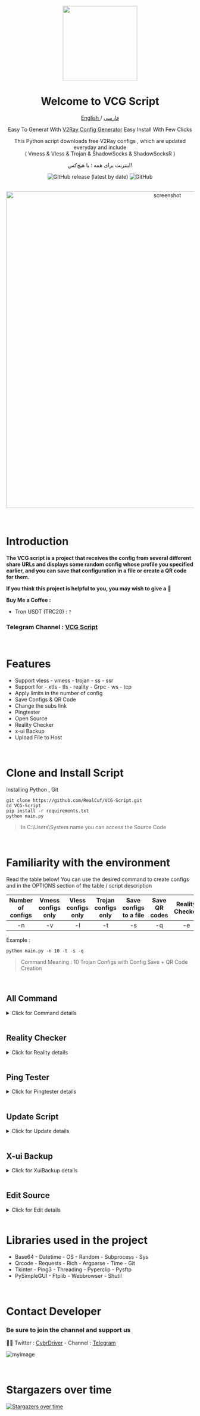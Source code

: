 <p align="center">
  <a href="https://github.com/RealCuf/VCG-Script" target="_blank" rel="noopener noreferrer">
    <picture>
      <img width="200" height="200" src="https://i.postimg.cc/kXh9Y0TD/v-logo-yellow.png">
    </picture>
  </a>
</p>

<h1 align="center"/>Welcome to VCG Script</h1>

<p align="center">
	<a href="./README.md">
	English
	</a>
	/
	<a href="./README-fa.md">
	فارسی
	</a>

</p>

<p align="center">
Easy To Generat With <a href="https://github.com/RealCuf/VCG-Script">V2Ray Config Generator</a> Easy Install With Few Clicks
</p>

<p align="center">This Python script downloads free V2Ray configs , which are updated everyday and include <br>( Vmess & Vless & Trojan & ShadowSocks & ShadowSocksR )</p>
<p align="center">اینترنت برای همه ؛ یا هیچ‌کس!</p>
<div align=center>
  
<!-- ![GitHub all releases](https://img.shields.io/github/downloads/iDehghan/VCG-Script/total?color=white&style=for-the-badge) -->
![GitHub release (latest by date)](https://img.shields.io/github/v/release/RealCuf/VCG-Script?color=white&style=for-the-badge)
![GitHub](https://img.shields.io/github/license/RealCuf/VCG-Script?color=white&style=for-the-badge)

</div>

<br>
<div align="center"> 
  <img src="https://s6.uplod.ir/i/01098/mweuncjsrnst.png" alt="screenshot" width="850" height="auto"/>
</div>  
<br>

<br>

# Introduction

**The VCG script is a project that receives the config from several different share URLs and displays some random config whose profile you specified earlier, and you can save that configuration in a file or create a QR code for them.**

**If you think this project is helpful to you, you may wish to give a** :star2:

**Buy Me a Coffee :**

- Tron USDT (TRC20) : `?`

### Telegram Channel : [VCG Script](https://t.me/VCGScript)

<br>

# Features

- Support vless - vmess - trojan - ss - ssr
- Support for - xtls - tls - reality - Grpc - ws - tcp
- Apply limits in the number of config
- Save Configs & QR Code
- Change the subs link
- Pingtester
- Open Source
- Reality Checker
- x-ui Backup
- Upload File to Host

<br>

# Clone and Install Script

Installing Python , Git

```
git clone https://github.com/RealCuf/VCG-Script.git
cd VCG-Script
pip install -r requirements.txt
python main.py
```
> In C:\Users\System.name you can access the Source Code

<br>

# Familiarity with the environment

Read the table below!
You can use the desired command to create configs and in the OPTIONS section of the table / script description

|Number of configs|Vmess configs only|Vless configs only|Trojan configs only|Save configs to a file|Save QR codes|Reality Checker|Pingtester|x-ui Backup|Upload File
|:---:|:---:|:---:|:---:|:---:|:---:|:---:|:---:|:---:|:---:|
|-n| -v| -l| -t| -s| -q| -e| -p| -b| -o|

Example :

````
python main.py -n 10 -t -s -q
````
> Command Meaning : 10 Trojan Configs with Config Save + QR Code Creation

<br>

## All Command

<details>
  <summary>Click for Command details</summary>

<br>

Usage :  `python main.py [Options]`

| Command | Alternative command               | Action                           |
| :----: | ---------------------------------- | -------------------------------- |
| `-n`  | `--number`                          | Number of Configs - Default : 5  |
| `-v`  | `--vmess`                           | Vmess Configs only               |
| `-l`  | `--vless`                           | Vless Configs only               |
| `-t`  | `--trojan`                          | Trojan Configs only              |
| `-h`  | `--shadowsocks`                     | ShadowSocks Configs only         |
| `-a`  | `--shadowsocksr`                    | ShadowSocksR Configs only        |
| `-r`  | `--reality`                         | Reality Checker                  |
| `-s`  | `--save`                            | Save Configs                     |
| `-q`  | `--qr`                              | Save QR codes                    |
| `-b`  | `--backup`                          | x-ui Backup                      |
| `-p`  | `--ping`                            | Pingtester                       |
| `-o`  | `--host`                            | Upload File to Host              |
| `-u`  | `--update`                          | Update Script                    |

</details>

<br>

## Reality Checker

<details>
  <summary>Click for  Reality details</summary>

  <br>
  
   - You can extract the config that has a Reality by adding a -r or -reality command.
   ```
   python main.py -n 10 -l -r -s -q
   ```
   > Command Meaning : 10 vless Configs with Config Save + QR Code Creation + Reality

  <br>
   
</details>

<br>

## Ping Tester

<details>
  <summary>Click for Pingtester details</summary>

  <br>
  
   - To ping a txt file that contains a number of config, use the following command
   ```
   python main.py -p
   ```
   - Then tap Select File and in the conf folder, select the txt file you want

  <br>

  <a><img alt="VCG" src="https://i.ibb.co/8M8xx38/image.png"></a>
   
</details>

<br>

## Update Script

<details>
  <summary>Click for Update details</summary>

  <br>
  
   ```
   python main.py -u
   ```
   > Backup conf and qr and database folders before updating
   
</details>

<br>

## X-ui Backup

<details>
  <summary>Click for  XuiBackup details</summary>

  <br>
  
   - Use the following command to back up the panel
   ```
   python main.py -b
   ```
   - In the data section, write your server information
> ip , port , user , password , remote_path

  <br>
   
</details>

<br>

## Edit Source

<details>
  <summary>Click for Edit details</summary>

  <br>

- In the DECODED_URLS sections, ENCODED_URLS you can choose your favorite Subscribtion link!
  
```python
# URLs for configs not encoded in a base64 string
DECODED_URLS = [
    "https://raw.githubusercontent.com/mahdibland/ShadowsocksAggregator/master/sub/sub_merge.txt",
    "https://raw.githubusercontent.com/awesome-vpn/awesome-vpn/master/all",
    "https://raw.githubusercontent.com/freefq/free/master/v2",
    "https://raw.fastgit.org/ripaojiedian/freenode/main/sub",
]

# URLs for configs encoded in a base64 string
ENCODED_URLS = [
    "https://raw.githubusercontent.com/Bardiafa/Free-V2ray-Config/main/Splitted-By-Protocol/vmess.txt",
    "https://raw.githubusercontent.com/Bardiafa/Free-V2ray-Config/main/Splitted-By-Protocol/vless.txt",
    "https://raw.githubusercontent.com/Bardiafa/Free-V2ray-Config/main/Splitted-By-Protocol/trojan.txt",
]
```
   
</details>

<br>

# Libraries used in the project

- Base64 - Datetime - OS - Random - Subprocess - Sys
- Qrcode - Requests - Rich - Argparse - Time - Git
- Tkinter - Ping3 - Threading - Pyperclip - Pysftp
- PySimpleGUI - Ftplib - Webbrowser - Shutil

<br>

# Contact Developer
### Be sure to join the channel and support us

😶‍🌫️ Twitter : [CybrDriver](https://twitter.com/CybrDriver) -
Channel : [Telegram](https://t.me/VCGScript)

![myImage](https://media.giphy.com/media/XRB1uf2F9bGOA/giphy.gif)

<br>

# Stargazers over time
<!---![GitHub View](https://views.whatilearened.today/views/github/RealCuf/VCG-Script.svg)--->
[![Stargazers over time](https://starchart.cc/RealCuf/VCG-Script.svg)](https://starchart.cc/RealCuf/VCG-Script)
